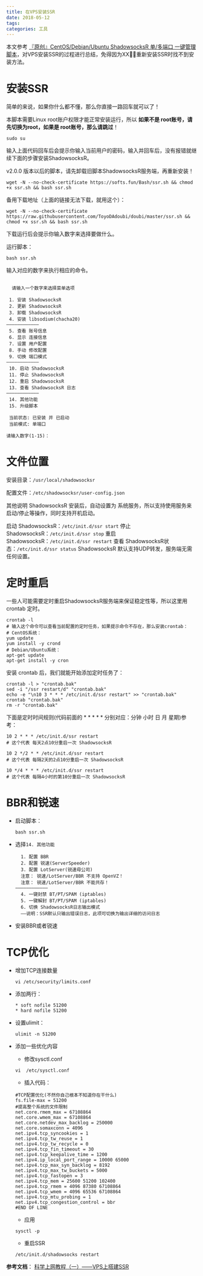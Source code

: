 ```yaml
---
title: 在VPS安装SSR
date: 2018-05-12
tags:
categories: 工具
---
```


本文参考 [『原创』CentOS/Debian/Ubuntu ShadowsocksR 单/多端口 一键管理脚本](https://doub.io/ss-jc42)，对VPS安装SSR的过程进行总结，免得因为XX重新安装SSR时找不到安装方法。

# 安装SSR

简单的来说，如果你什么都不懂，那么你直接一路回车就可以了！
<!-- more -->
本脚本需要Linux root账户权限才能正常安装运行，所以 **如果不是 root账号，请先切换为root，如果是 root账号，那么请跳过**！

```
sudo su
```
输入上面代码回车后会提示你输入当前用户的密码，输入并回车后，没有报错就继续下面的步骤安装ShadowsocksR。

v2.0.0 版本以后的脚本，请先卸载旧脚本ShadowsocksR服务端，再重新安装！

```
wget -N --no-check-certificate https://softs.fun/Bash/ssr.sh && chmod +x ssr.sh && bash ssr.sh
```
备用下载地址（上面的链接无法下载，就用这个）：
```
wget -N --no-check-certificate https://raw.githubusercontent.com/ToyoDAdoubi/doubi/master/ssr.sh && chmod +x ssr.sh && bash ssr.sh
```
下载运行后会提示你输入数字来选择要做什么。

运行脚本：

```
bash ssr.sh
```
输入对应的数字来执行相应的命令。
```

  请输入一个数字来选择菜单选项

 1. 安装 ShadowsocksR
 2. 更新 ShadowsocksR
 3. 卸载 ShadowsocksR
 4. 安装 libsodium(chacha20)
————————————
 5. 查看 账号信息
 6. 显示 连接信息
 7. 设置 用户配置
 8. 手动 修改配置
 9. 切换 端口模式
————————————
 10. 启动 ShadowsocksR
 11. 停止 ShadowsocksR
 12. 重启 ShadowsocksR
 13. 查看 ShadowsocksR 日志
————————————
 14. 其他功能
 15. 升级脚本

 当前状态: 已安装 并 已启动
 当前模式: 单端口

请输入数字(1-15)：
```

# 文件位置

安装目录：`/usr/local/shadowsocksr`

配置文件：`/etc/shadowsocksr/user-config.json`

其他说明
ShadowsocksR 安装后，自动设置为 系统服务，所以支持使用服务来启动/停止等操作，同时支持开机启动。

启动 ShadowsocksR：`/etc/init.d/ssr start`
停止 ShadowsocksR：`/etc/init.d/ssr stop`
重启 ShadowsocksR：`/etc/init.d/ssr restart`
查看 ShadowsocksR状态：`/etc/init.d/ssr status`
ShadowsocksR 默认支持UDP转发，服务端无需任何设置。

# 定时重启

一些人可能需要定时重启ShadowsocksR服务端来保证稳定性等，所以这里用 crontab 定时。


```
crontab -l
# 输入这个命令可以查看当前配置的定时任务，如果提示命令不存在，那么安装crontab：
# CentOS系统：
yum update
yum install -y crond
# Debian/Ubuntu系统：
apt-get update
apt-get install -y cron
```

安装 crontab 后，我们就能开始添加定时任务了：

```
crontab -l > "crontab.bak"
sed -i "/ssr restart/d" "crontab.bak"
echo -e "\n10 3 * * * /etc/init.d/ssr restart" >> "crontab.bak"
crontab "crontab.bak"
rm -r "crontab.bak"
```

下面是定时时间规则(代码前面的 * * * * * 分别对应：分钟 小时 日 月 星期)参考：

```
10 2 * * * /etc/init.d/ssr restart
# 这个代表 每天2点10分重启一次 ShadowsocksR

10 2 */2 * * /etc/init.d/ssr restart
# 这个代表 每隔2天的2点10分重启一次 ShadowsocksR

10 */4 * * * /etc/init.d/ssr restart
# 这个代表 每隔4小时的第10分重启一次 ShadowsocksR
```

# BBR和锐速

- 启动脚本：
    ```
    bash ssr.sh
    ```
- 选择`14. 其他功能`
    ```
      1. 配置 BBR
      2. 配置 锐速(ServerSpeeder)
      3. 配置 LotServer(锐速母公司)
      注意： 锐速/LotServer/BBR 不支持 OpenVZ！
      注意： 锐速/LotServer/BBR 不能共存！
    ————————————
      4. 一键封禁 BT/PT/SPAM (iptables)
      5. 一键解封 BT/PT/SPAM (iptables)
      6. 切换 ShadowsocksR日志输出模式
      ——说明：SSR默认只输出错误日志，此项可切换为输出详细的访问日志
    ```
- 安装BBR或者锐速


# TCP优化
- 增加TCP连接数量
    ```
    vi /etc/security/limits.conf
    ```
- 添加两行：
    ```
    * soft nofile 51200
    * hard nofile 51200
    ```
- 设置ulimit：
    ```
    ulimit -n 51200
    ```

- 添加一些优化内容
    - 修改sysctl.conf
    ```
    vi  /etc/sysctl.conf
    ```
    - 插入代码：
    ```
    #TCP配置优化(不然你自己根本不知道你在干什么)
    fs.file-max = 51200
    #提高整个系统的文件限制
    net.core.rmem_max = 67108864
    net.core.wmem_max = 67108864
    net.core.netdev_max_backlog = 250000
    net.core.somaxconn = 4096
    net.ipv4.tcp_syncookies = 1
    net.ipv4.tcp_tw_reuse = 1
    net.ipv4.tcp_tw_recycle = 0
    net.ipv4.tcp_fin_timeout = 30
    net.ipv4.tcp_keepalive_time = 1200
    net.ipv4.ip_local_port_range = 10000 65000
    net.ipv4.tcp_max_syn_backlog = 8192
    net.ipv4.tcp_max_tw_buckets = 5000
    net.ipv4.tcp_fastopen = 3
    net.ipv4.tcp_mem = 25600 51200 102400
    net.ipv4.tcp_rmem = 4096 87380 67108864
    net.ipv4.tcp_wmem = 4096 65536 67108864
    net.ipv4.tcp_mtu_probing = 1
    net.ipv4.tcp_congestion_control = bbr
    #END OF LINE
    ```
    - 应用
    ```
    sysctl -p
    ```
    - 重启SSR
    ```
    /etc/init.d/shadowsocks restart
    ```

**参考文档**：
[科学上网教程（一）——VPS上搭建SSR](https://jasper-1024.github.io/2016/06/26/VPS%E7%A7%91%E5%AD%A6%E4%B8%8A%E7%BD%91%E6%95%99%E7%A8%8B%E7%B3%BB%E5%88%97/)
